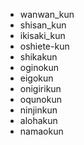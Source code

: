 * wanwan_kun
* shisan_kun
* ikisaki_kun
* oshiete-kun
* shikakun
* oginokun
* eigokun
* onigirikun
* oqunokun
* ninjinkun
* alohakun
* namaokun

